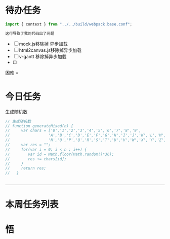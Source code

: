 # 待办任务
~~~js
import { context } from "../../build/webpack.base.conf";

这行导致了我的代码出了问题
~~~
- [ ] mock.js移除掉 异步加载
- [ ] html2canvas.js移除掉异步加载
- [ ] v-gantt 移除掉异步加载
- [ ] 

困难
⭐

# 今日任务
生成随机数
~~~js
// 生成随机数
// function generateMixed(n) {
//     var chars = ['0','1','2','3','4','5','6','7','8','9',
//                 'A','B','C','D','E','F','G','H','I','J','K','L','M',
//                 'N','O','P','Q','R','S','T','U','V','W','X','Y','Z'];
//     var res = "";
//     for(var i = 0; i < n ; i++) {
//        var id = Math.floor(Math.random()*36);
//        res += chars[id];
//     }
//     return res;
//   }
   
~~~


------
# 本周任务列表



# 悟